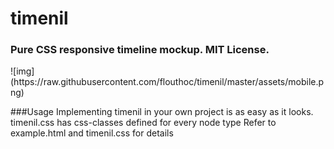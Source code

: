 # timenil
<h3>Pure CSS responsive timeline mockup. MIT License.</h3>
![img](https://raw.githubusercontent.com/flouthoc/timenil/master/assets/mobile.png)

###Usage
Implementing timenil in your own project is as easy as it looks. timenil.css has css-classes defined for every node type
Refer to example.html and timenil.css for details
